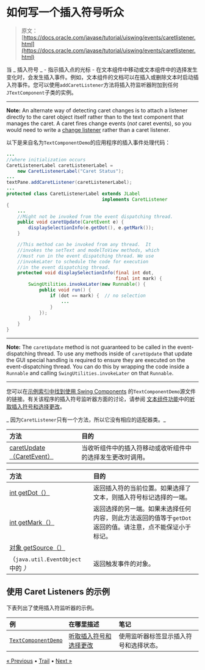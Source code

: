 # 如何写一个插入符号听众

> 原文： [https://docs.oracle.com/javase/tutorial/uiswing/events/caretlistener.html](https://docs.oracle.com/javase/tutorial/uiswing/events/caretlistener.html)

当 _ 插入符号 _ - 指示插入点的光标 - 在文本组件中移动或文本组件中的选择发生变化时，会发生插入事件。例如，文本组件的文档可以在插入或删除文本时启动插入符事件。您可以使用`addCaretListener`方法将插入符监听器附加到任何`JTextComponent`子类的实例。

* * *

**Note:** An alternate way of detecting caret changes is to attach a listener directly to the caret object itself rather than to the text component that manages the caret. A caret fires change events (_not_ caret events), so you would need to write a [change listener](changelistener.html) rather than a caret listener.

以下是来自名为`TextComponentDemo`的应用程序的插入事件处理代码：

```java
...
//where initialization occurs
CaretListenerLabel caretListenerLabel =
    new CaretListenerLabel("Caret Status");
...
textPane.addCaretListener(caretListenerLabel);
...
protected class CaretListenerLabel extends JLabel
                                   implements CaretListener
{
    ...
    //Might not be invoked from the event dispatching thread.
    public void caretUpdate(CaretEvent e) {
        displaySelectionInfo(e.getDot(), e.getMark());
    }

    //This method can be invoked from any thread.  It 
    //invokes the setText and modelToView methods, which 
    //must run in the event dispatching thread. We use
    //invokeLater to schedule the code for execution
    //in the event dispatching thread.
    protected void displaySelectionInfo(final int dot,
                                        final int mark) {
        SwingUtilities.invokeLater(new Runnable() {
            public void run() {
                if (dot == mark) {  // no selection
                    ...
                }
            });
        }
    }
}

```

* * *

**Note:** The `caretUpdate` method is not guaranteed to be called in the event-dispatching thread. To use any methods inside of `caretUpdate` that update the GUI special handling is required to ensure they are executed on the event-dispatching thread. You can do this by wrapping the code inside a `Runnable` and calling `SwingUtilities.invokeLater` on that `Runnable`.

* * *

您可以在[示例索引中找到使用 Swing Components](../examples/components/index.html#TextComponentDemo) 的`TextComponentDemo`源文件的链接。有关该程序的插入符号监听器方面的讨论，请参阅 [](../components/generaltext.html) [文本组件功能](../components/generaltext.html)中的[听取插入符号和选择更改](../components/generaltext.html#caret)。

_ 因为`CaretListener`只有一个方法，所以它没有相应的适配器类。_

| 方法 | 目的 |
| :-- | :-- |
| [caretUpdate（CaretEvent）](https://docs.oracle.com/javase/8/docs/api/javax/swing/event/CaretListener.html#caretUpdate-javax.swing.event.CaretEvent-) | 当收听组件中的插入符移动或收​​听组件中的选择发生更改时调用。 |

| 方法 | 目的 |
| :-- | :-- |
| [int getDot（）](https://docs.oracle.com/javase/8/docs/api/javax/swing/event/CaretEvent.html#getDot--) | 返回插入符的当前位置。如果选择了文本，则插入符号标记选择的一端。 |
| [int getMark（）](https://docs.oracle.com/javase/8/docs/api/javax/swing/event/CaretEvent.html#getMark--) | 返回选择的另一端。如果未选择任何内容，则此方法返回的值等于`getDot`返回的值。请注意，点不能保证小于标记。 |
| [对象 getSource（）](https://docs.oracle.com/javase/8/docs/api/java/util/EventObject.html#getSource--)
（`java.util.EventObject` 中的 _）_ | 返回触发事件的对象。 |

## 使用 Caret Listeners 的示例

下表列出了使用插入符监听器的示例。

| 例 | 在哪里描述 | 笔记 |
| :-- | :-- | :-- |
| [`TextComponentDemo`](../examples/components/index.html#TextComponentDemo) | [听取插入符号和选择更改](../components/generaltext.html#caret) | 使用监听器标签显示插入符号和选择状态。 |

[« Previous](actionlistener.html) • [Trail](../TOC.html) • [Next »](changelistener.html)